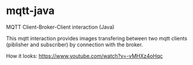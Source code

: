 # mqtt-java
MQTT Client-Broker-Client interaction (Java)

This mqtt interaction provides images transfering between two mqtt clients (piblisher and subscriber) by connection with the broker.

How it looks: https://www.youtube.com/watch?v=-vMHXz4oHqc

